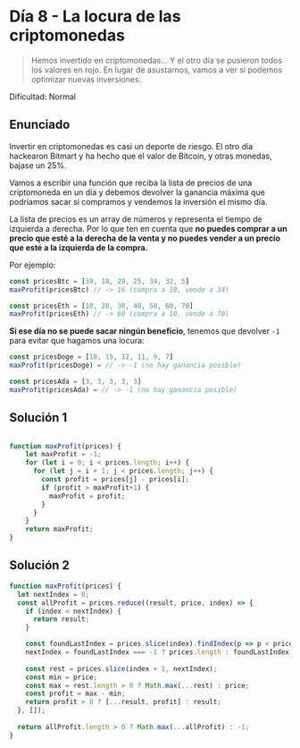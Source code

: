 # Día 8 - La locura de las criptomonedas

> Hemos invertido en criptomonedas... Y el otro día se pusieron todos los valores en rojo. En lugar de asustarnos, vamos a ver si podemos optimizar nuevas inversiones.

Dificultad: Normal

## Enunciado

Invertir en criptomonedas es casi un deporte de riesgo. El otro día hackearon Bitmart y ha hecho que el valor de Bitcoin, y otras monedas, bajase un 25%.

Vamos a escribir una función que reciba la lista de precios de una criptomoneda en un día y debemos devolver la ganancia máxima que podríamos sacar si compramos y vendemos la inversión el mismo día.

La lista de precios es un array de números y representa el tiempo de izquierda a derecha. Por lo que ten en cuenta que **no puedes comprar a un precio que esté a la derecha de la venta y no puedes vender a un precio que esté a la izquierda de la compra.**

Por ejemplo:

```js
const pricesBtc = [39, 18, 29, 25, 34, 32, 5]
maxProfit(pricesBtc) // -> 16 (compra a 18, vende a 34)

const pricesEth = [10, 20, 30, 40, 50, 60, 70]  
maxProfit(pricesEth) // -> 60 (compra a 10, vende a 70)
```
    
**Si ese día no se puede sacar ningún beneficio**, tenemos que devolver `-1` para evitar que hagamos una locura:

```js
const pricesDoge = [18, 15, 12, 11, 9, 7]
maxProfit(pricesDoge) = // -> -1 (no hay ganancia posible)

const pricesAda = [3, 3, 3, 3, 3]
maxProfit(pricesAda) = // -> -1 (no hay ganancia posible)
```


## Solución 1

```js

function maxProfit(prices) {
    let maxProfit = -1;
    for (let i = 0; i < prices.length; i++) {
      for (let j = i + 1; j < prices.length; j++) {
        const profit = prices[j] - prices[i];
        if (profit > maxProfit+1) {
          maxProfit = profit;
        }
      }
    }
    return maxProfit;
}
```

## Solución 2

```js
function maxProfit(prices) {
  let nextIndex = 0;
  const allProfit = prices.reduce((result, price, index) => {
    if (index < nextIndex) {
      return result;
    }

    const foundLastIndex = prices.slice(index).findIndex(p => p < price);
    nextIndex = foundLastIndex === -1 ? prices.length : foundLastIndex;
    
    const rest = prices.slice(index + 1, nextIndex);
    const min = price;
    const max = rest.length > 0 ? Math.max(...rest) : price;
    const profit = max - min;
    return profit > 0 ? [...result, profit] : result;
  }, []);
  
  return allProfit.length > 0 ? Math.max(...allProfit) : -1;
}
```

